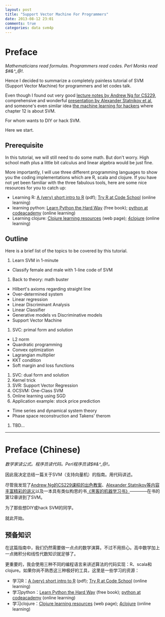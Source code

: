 ```yaml
---
layout: post
title: "Support Vector Machine For Programmers"
date: 2013-08-12 23:01
comments: true
categories: data svm4p
---
```


# Preface

*Mathematicians read formulas. Programmers read codes. Perl Monks read $#&^\_@!.*

Hence I decided to summarize a completely painless tutorial of SVM (Support Vector Machine) for programmers and let codes talk.

Even though I found out very good [lecture notes by Andrew Ng for CS229][1], comprehensive and wonderful [presentation by Alexander Statnikov et al][2], and someone's even similar idea [the machine learning for hackers][3] where chapter 12 is about SVM.

For whom wants to DIY or hack SVM.

Here we start.

## Prerequisite

In this tutorial, we will still need to do some math. But don't worry. High school math plus a little bit calculus and linear algebra would be just fine.

More importantly, I will use three different programming languages to show you the coding implementations which are R, scala and clojure. If you have not yet been familiar with the three fabulous tools, here are some nice resources for you to catch up:

* Learning R: [A (very) short intro to R][4] (pdf); [Try R at Code School][5] (online learning)
* learning python: [Learn Python the Hard Way][8] (free book); [python at codeacademy][9] (online learning)
* Learning clojure: [Clojure learning resources][8] (web page); [4clojure][9] (online learning)

## Outline

Here is a brief list of the topics to be covered by this tutorial.

1. Learn SVM in 1-minute
  * Classify female and male with 1-line code of SVM
1. Back to theory: math buster
  * Hilbert's axioms regarding straight line
  * Over-determined system
  * Linear regression
  * Linear Discriminant Analysis
  * Linear Classifier
  * Generative models vs Discriminative models
  * Support Vector Machine
1. SVC: primal form and solution
  * L2 norm
  * Quardratic programming
  * Convex optimization
  * Lagrangian multiplier
  * KKT condition
  * Soft margin and loss functions
1. SVC: dual form and solution
1. Kernel trick
1. SVR: Support Vector Regression
1. OCSVM: One-Class SVM
1. Online learning using SGD
1. Application example: stock price prediction
  * Time series and dynamical system theory
  * Phase space reconstruction and Takens\' therom 
1. TBD...

******

# Preface (Chinese)

*数学家读公式。程序员读代码。Perl程序员读$#&^\_@!。*

因此我决定总结一篇关于SVM（支持向量机）的指南。用代码讲述。

尽管我发现了[Andrew Ng的CS229课程的出色教案][1]、[Alexander Statnikov等内容丰富精彩的讲义][2]以及一本具有类似构思的书[《黑客的机器学习书》][3]————在书的第12章讲到了SVM。

为了那些想DIY或hack SVM的同学。

就此开始。

## 预备知识

在这篇指南中，我们仍然需要做一点点的数学演算。不过不用担心。高中数学加上一点微积分和线性代数知识就足够了。

更重要的，我会使用三种不同的编程语言来讲述算法的代码实现：R、scala和clojure。如果你尚不熟悉这三种极好的工具，这里是一些学习的资源：

* 学习R：[A (very) short intro to R][4] (pdf); [Try R at Code School][5] (online learning)
* 学习python：[Learn Python the Hard Way][8] (free book); [python at codeacademy][9] (online learning)
* 学习clojure：[Clojure learning resources][8] (web page); [4clojure][9] (online learning)


[1]: http://219.239.26.20/download/37689091/52516876/5/pdf/230/39/1361316241894_807/cs229-notes3.pdf
[2]: http://www.nyuinformatics.org/downloads/supplements/SVM_Tutorial_2010/Final_WB.pdf
[3]: http://www.clayford.net/statistics/machine-learning-for-hackers-chapter-12/
[4]: http://cran.r-project.org/doc/contrib/Torfs+Brauer-Short-R-Intro.pdf
[5]: http://tryr.codeschool.com
[6]: http://learnpythonthehardway.org/
[7]: http://www.codecademy.com/tracks/python
[8]: http://readwrite.com/2011/07/01/free-e-books-on-clojure
[9]: http://www.4clojure.com/

